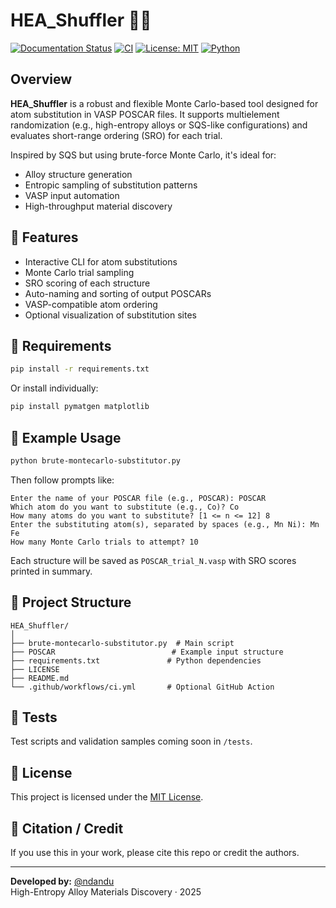 # HEA_Shuffler 🧪🔀

[![Documentation Status](https://img.shields.io/badge/docs-GitHub--Pages-blue)](https://<your-username>.github.io/HEA_Shuffler/)
[![CI](https://github.com/ndandu/HEA_Shuffler/actions/workflows/ci.yml/badge.svg)](https://github.com/ndandu/HEA_Shuffler/actions)
[![License: MIT](https://img.shields.io/badge/License-MIT-yellow.svg)](https://opensource.org/licenses/MIT)
[![Python](https://img.shields.io/badge/python-3.9+-blue.svg)](https://www.python.org/)

## Overview

**HEA_Shuffler** is a robust and flexible Monte Carlo-based tool designed for atom substitution in VASP POSCAR files. It supports multielement randomization (e.g., high-entropy alloys or SQS-like configurations) and evaluates short-range ordering (SRO) for each trial.

Inspired by SQS but using brute-force Monte Carlo, it's ideal for:
- Alloy structure generation
- Entropic sampling of substitution patterns
- VASP input automation
- High-throughput material discovery

## 🚀 Features

- Interactive CLI for atom substitutions
- Monte Carlo trial sampling
- SRO scoring of each structure
- Auto-naming and sorting of output POSCARs
- VASP-compatible atom ordering
- Optional visualization of substitution sites

## 🧰 Requirements

```bash
pip install -r requirements.txt
```

Or install individually:

```bash
pip install pymatgen matplotlib
```

## 🧪 Example Usage

```bash
python brute-montecarlo-substitutor.py
```

Then follow prompts like:

```text
Enter the name of your POSCAR file (e.g., POSCAR): POSCAR
Which atom do you want to substitute (e.g., Co)? Co
How many atoms do you want to substitute? [1 <= n <= 12] 8
Enter the substituting atom(s), separated by spaces (e.g., Mn Ni): Mn Fe
How many Monte Carlo trials to attempt? 10
```

Each structure will be saved as `POSCAR_trial_N.vasp` with SRO scores printed in summary.

## 📁 Project Structure

```
HEA_Shuffler/
│
├── brute-montecarlo-substitutor.py  # Main script
├── POSCAR                          # Example input structure
├── requirements.txt               # Python dependencies
├── LICENSE
├── README.md
└── .github/workflows/ci.yml       # Optional GitHub Action
```

## 🧪 Tests

Test scripts and validation samples coming soon in `/tests`.

## 📜 License

This project is licensed under the [MIT License](LICENSE).

## 🧠 Citation / Credit

If you use this in your work, please cite this repo or credit the authors.

---

**Developed by:** [@ndandu](https://github.com/ndandu)  
High-Entropy Alloy Materials Discovery · 2025
